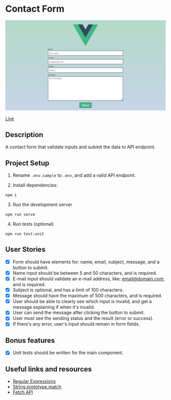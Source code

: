 # Contact Form

![Contact Form](screenshot.png)

[Live](https://jjnilton.github.io/projects/contact-form/dist)

## Description

A contact form that validate inputs and submit the data to API endpoint. 

## Project Setup

1. Rename `.env.sample` to `.env`, and add a valid API endpoint.

2. Install dependencies:

```
npm i
```

3. Run the development server

```
npm run serve
```

4. Run tests (optional)

```
npm run test:unit
```

## User Stories

- [x] Form should have elements for: name, email, subject, message, and a button to submit.
- [x] Name input should be between 5 and 50 characters, and is required.
- [x] E-mail input should validate an e-mail address, like: email@domain.com, and is required.
- [x] Subject is optional, and has a limit of 100 characters.
- [x] Message should have the maximum of 500 characters, and is required.
- [x] User should be able to clearly see which input is invalid, and get a message explaining if when it's invalid.
- [x] User can send the message after clicking the button to submit.
- [x] User must see the sending status and the result (error or success).
- [x] If there's any error, user's input should remain in form fields.

## Bonus features

- [x] Unit tests should be written for the main component.

## Useful links and resources

- [Regular Expressions](https://developer.mozilla.org/en-US/docs/Web/JavaScript/Guide/Regular_Expressions)
- [String.prototype.match](https://developer.mozilla.org/en-US/docs/Web/JavaScript/Reference/Global_Objects/String/match)
- [Fetch API](https://developer.mozilla.org/en-US/docs/Web/API/Fetch_API)
